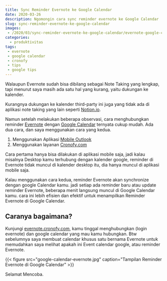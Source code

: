 ```yaml
---
title: Sync Reminder Evernote ke Google Calendar
date: 2020-03-26
description: Ngomongin cara sync reminder evernote ke Google Calendar
slug: sync-reminder-evernote-ke-google-calendar
images: 
 - /2020/03/sync-reminder-evernote-ke-google-calendar/evernote-google-calendar.png
categories:
  - produktivitas
tags: 
 - evernote
 - google calendar
 - cronofy
 - tips
 - google tips
---
```


Walaupun Evernote sudah bisa dibilang sebagai Note Taking yang lengkap, tapi menurut saya masih ada satu hal yang kurang, yaitu dukungan ke kalender.

Kurangnya dukungan ke kalender third-party ini juga yang tidak ada di aplikasi note taking yang lain seperti [Notion.io](https://notion.so/). 

Namun setelah melakukan beberapa observasi, cara menghubungkan reminder [Evernote][evernote] dengan [Google Calendar][google calendar] ternyata cukup mudah. Ada dua cara, dan saya menggunakan cara yang kedua.

<!--more-->

1. Menggunakan Aplikasi [Mobile Outlook](https://play.google.com/store/apps/details?id=com.microsoft.office.outlook)
1. Menggunakan layanan [Cronofy.com][cronofy]

Cara pertama hanya bisa dilakukan di aplikasi mobile saja, jadi kalau misalnya Desktop kamu terhubung dengan kalender google, reminder di Evernote tidak muncul di kalender desktop itu, dia hanya muncul di aplikasi mobile saja. 

Kalau menggunakan cara kedua, reminder Evernote akan synchronize dengan google Calendar kamu. jadi setiap ada reminder baru atau update reminder Evernote, beberapa menit langsung muncul di Google Calendar kamu. cara ini lebih efisien dan efektif untuk menampilkan Reminder Evernote di Google Calendar. 

## Caranya bagaimana?

Kunjungi [evernote.cronofy.com][cronofy], kamu tinggal menghubungkan (login evernote) dan google calendar yang mau kamu hubungkan. Btw sebelumnya saya membuat calendar khusus satu bernama Evernote untuk memudahkan saya melihat apakah ini Event calendar google, atau reminder Evernote. 

{{< figure src="google-calendar-evernote.jpg" caption="Tampilan Reminder Evernote di Google Calendar" >}}

Selamat Mencoba.

[evernote]: https://evernote.com
[google calendar]: https://calendar.google.com/calendar
[cronofy]: https://evernote.cronofy.com
